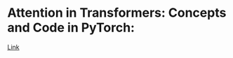 # Attention in Transformers: Concepts and Code in PyTorch:

<a href="https://www.deeplearning.ai/short-courses/attention-in-transformers-concepts-and-code-in-pytorch/" target="_blank">Link</a>

